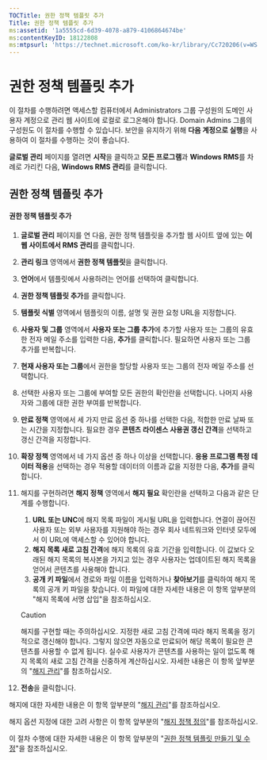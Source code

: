 ```yaml
---
TOCTitle: 권한 정책 템플릿 추가
Title: 권한 정책 템플릿 추가
ms:assetid: '1a5555cd-6d39-4078-a879-4106864674be'
ms:contentKeyID: 18122808
ms:mtpsurl: 'https://technet.microsoft.com/ko-kr/library/Cc720206(v=WS.10)'
---
```


권한 정책 템플릿 추가
=====================

이 절차를 수행하려면 액세스할 컴퓨터에서 Administrators 그룹 구성원의 도메인 사용자 계정으로 관리 웹 사이트에 로컬로 로그온해야 합니다. Domain Admins 그룹의 구성원도 이 절차를 수행할 수 있습니다. 보안을 유지하기 위해 **다음 계정으로 실행**을 사용하여 이 절차를 수행하는 것이 좋습니다.

**글로벌 관리** 페이지를 열려면 **시작**을 클릭하고 **모든 프로그램**과 **Windows RMS**를 차례로 가리킨 다음, **Windows RMS 관리**를 클릭합니다.

권한 정책 템플릿 추가
---------------------

#### 권한 정책 템플릿 추가

1.  **글로벌 관리** 페이지를 연 다음, 권한 정책 템플릿을 추가할 웹 사이트 옆에 있는 **이 웹 사이트에서 RMS 관리**를 클릭합니다.

2.  **관리 링크** 영역에서 **권한 정책 템플릿**을 클릭합니다.

3.  **언어**에서 템플릿에서 사용하려는 언어를 선택하여 클릭합니다.

4.  **권한 정책 템플릿 추가**를 클릭합니다.

5.  **템플릿 식별** 영역에서 템플릿의 이름, 설명 및 권한 요청 URL을 지정합니다.

6.  **사용자 및 그룹** 영역에서 **사용자 또는 그룹 추가**에 추가할 사용자 또는 그룹의 유효한 전자 메일 주소를 입력한 다음, **추가**를 클릭합니다. 필요하면 사용자 또는 그룹 추가를 반복합니다.

7.  **현재 사용자 또는 그룹**에서 권한을 할당할 사용자 또는 그룹의 전자 메일 주소를 선택합니다.

8.  선택한 사용자 또는 그룹에 부여할 모든 권한의 확인란을 선택합니다. 나머지 사용자와 그룹에 대한 권한 부여를 반복합니다.

9.  **만료 정책** 영역에서 세 가지 만료 옵션 중 하나를 선택한 다음, 적합한 만료 날짜 또는 시간을 지정합니다. 필요한 경우 **콘텐츠 라이센스 사용권 갱신 간격**을 선택하고 갱신 간격을 지정합니다.

10. **확장 정책** 영역에서 네 가지 옵션 중 하나 이상을 선택합니다. **응용 프로그램 특정 데이터 적용**을 선택하는 경우 적용할 데이터의 이름과 값을 지정한 다음, **추가**를 클릭합니다.

11. 해지를 구현하려면 **해지 정책** 영역에서 **해지 필요** 확인란을 선택하고 다음과 같은 단계를 수행합니다.

    1.  **URL 또는 UNC**에 해지 목록 파일이 게시될 URL을 입력합니다. 연결이 끊어진 사용자 또는 외부 사용자를 지원해야 하는 경우 회사 네트워크와 인터넷 모두에서 이 URL에 액세스할 수 있어야 합니다.
    2.  **해지 목록 새로 고침 간격**에 해지 목록의 유효 기간을 입력합니다. 이 값보다 오래된 해지 목록의 복사본을 가지고 있는 경우 사용자는 업데이트된 해지 목록을 얻어서 콘텐츠를 사용해야 합니다.
    3.  **공개 키 파일**에서 경로와 파일 이름을 입력하거나 **찾아보기**를 클릭하여 해지 목록의 공개 키 파일을 찾습니다. 이 파일에 대한 자세한 내용은 이 항목 앞부분의 "해지 목록에 서명 삽입"을 참조하십시오.

    > [!caution]   
    > 해지를 구현할 때는 주의하십시오. 지정한 새로 고침 간격에 따라 해지 목록을 정기적으로 갱신해야 합니다. 그렇지 않으면 자동으로 만료되어 해당 목록이 필요한 콘텐츠를 사용할 수 없게 됩니다. 실수로 사용자가 콘텐츠를 사용하는 일이 없도록 해지 목록의 새로 고침 간격을 신중하게 계산하십시오. 자세한 내용은 이 항목 앞부분의 "[해지 관리](https://technet.microsoft.com/df732a7d-1fb0-4845-87ca-fab4bc5f98a0)"를 참조하십시오. 

12. **전송**을 클릭합니다.

해지에 대한 자세한 내용은 이 항목 앞부분의 "[해지 관리](https://technet.microsoft.com/df732a7d-1fb0-4845-87ca-fab4bc5f98a0)"를 참조하십시오.

해지 옵션 지정에 대한 고려 사항은 이 항목 앞부분의 "[해지 정책 정의](https://technet.microsoft.com/e2fffe9f-def7-439b-a8aa-43f8a065813d)"를 참조하십시오.

이 절차 수행에 대한 자세한 내용은 이 항목 앞부분의 "[권한 정책 템플릿 만들기 및 수정](https://technet.microsoft.com/6014176f-ef71-4d29-b3e3-da129c18563d)"을 참조하십시오.
